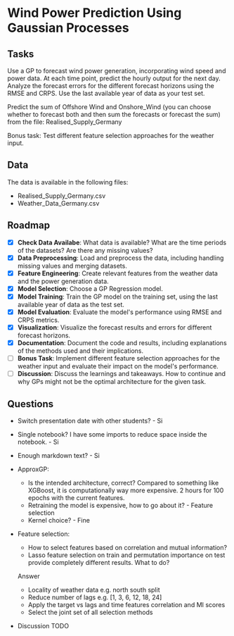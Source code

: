 # Wind Power Prediction Using Gaussian Processes

## Tasks

Use a GP to forecast wind power generation, incorporating wind speed and power data. At each time point, predict the hourly output for the next day. Analyze the forecast errors for the different forecast horizons using the RMSE and CRPS. Use the last available year of data as your test set.

Predict the sum of Offshore Wind and Onshore_Wind (you can choose whether to forecast both and then sum the forecasts or forecast the sum) from the file: Realised_Supply_Germany

Bonus task: Test different feature selection approaches for the weather input.

## Data

The data is available in the following files:

- Realised_Supply_Germany.csv
- Weather_Data_Germany.csv

## Roadmap

- [x] **Check Data Availabe**: What data is available? What are the time periods of the datasets? Are there any missing values?
- [x] **Data Preprocessing**: Load and preprocess the data, including handling missing values and merging datasets.
- [x] **Feature Engineering**: Create relevant features from the weather data and the power generation data.
- [x] **Model Selection**: Choose a GP Regression model.
- [x] **Model Training**: Train the GP model on the training set, using the last available year of data as the test set.
- [x] **Model Evaluation**: Evaluate the model's performance using RMSE and CRPS metrics.
- [x] **Visualization**: Visualize the forecast results and errors for different forecast horizons.
- [x] **Documentation**: Document the code and results, including explanations of the methods used and their implications.
- [ ] **Bonus Task**: Implement different feature selection approaches for the weather input and evaluate their impact on the model's performance.
- [ ] **Discussion**: Discuss the learnings and takeaways. How to continue and why GPs might not be the optimal architecture for the given task.

## Questions

- Switch presentation date with other students? - Si
- Single notebook? I have some imports to reduce space inside the notebook. - Si
- Enough markdown text? - Si
- ApproxGP:
  - Is the intended architecture, correct? Compared to something like XGBoost, it is computationally way more expensive. 2 hours for 100 epochs with the current features.
  - Retraining the model is expensive, how to go about it? - Feature selection
  - Kernel choice? - Fine
- Feature selection:
  - How to select features based on correlation and mutual information?
  - Lasso feature selection on train and permutation importance on test provide completely different results. What to do?
  
  Answer
  - Locality of weather data e.g. north south split
  - Reduce number of lags e.g. [1, 3, 6, 12, 18, 24]
  - Apply the target vs lags and time features correlation and MI scores
  - Select the joint set of all selection methods

- Discussion TODO
